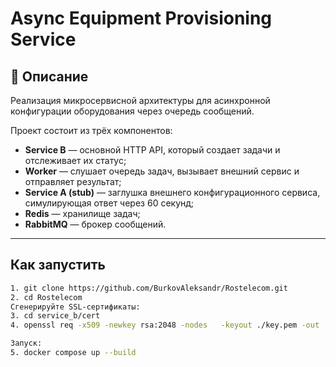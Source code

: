 # Async Equipment Provisioning Service

## 📌 Описание

Реализация микросервисной архитектуры для асинхронной конфигурации оборудования через очередь сообщений.

Проект состоит из трёх компонентов:

- **Service B** — основной HTTP API, который создает задачи и отслеживает их статус;
- **Worker** — слушает очередь задач, вызывает внешний сервис и отправляет результат;
- **Service A (stub)** — заглушка внешнего конфигурационного сервиса, симулирующая ответ через 60 секунд;
- **Redis** — хранилище задач;
- **RabbitMQ** — брокер сообщений.

---

## Как запустить

```bash
1. git clone https://github.com/BurkovAleksandr/Rostelecom.git
2. cd Rostelecom
Сгенерируйте SSL-сертификаты:
3. cd service_b/cert
4. openssl req -x509 -newkey rsa:2048 -nodes   -keyout ./key.pem -out ./cert.pem -days 365

Запуск:
5. docker compose up --build
```
